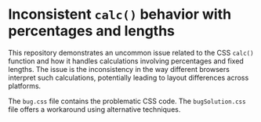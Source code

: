 # Inconsistent `calc()` behavior with percentages and lengths

This repository demonstrates an uncommon issue related to the CSS `calc()` function and how it handles calculations involving percentages and fixed lengths.  The issue is the inconsistency in the way different browsers interpret such calculations, potentially leading to layout differences across platforms.

The `bug.css` file contains the problematic CSS code.  The `bugSolution.css` file offers a workaround using alternative techniques.